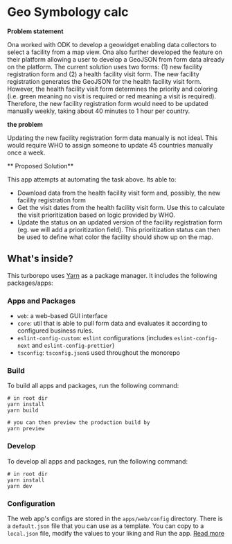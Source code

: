 # Geo Symbology calc

**Problem statement**

Ona worked with ODK to develop a geowidget enabling data collectors to select a facility from a map view. Ona also further developed the feature on their platform allowing a user to develop a GeoJSON from form data already on the platform. The current solution uses two forms: (1) new facility registration form and (2) a health facility visit form. The new facility registration generates the GeoJSON for the health facility visit form. However, the health facility visit form determines the priority and coloring (i.e. green meaning no visit is required or red meaning a visit is required). Therefore, the new facility registration form would need to be updated manually weekly, taking about 40 minutes to 1 hour per country.

**the problem**

Updating the new facility registration form data manually is not ideal. This would require WHO to assign someone to update 45 countries manually once a week.

** Proposed Solution**

This app attempts at automating the task above. Its able to:

- Download data from the health facility visit form and, possibly, the new facility registration form
- Get the visit dates from the health facility visit form. Use this to calculate the visit prioritization based on logic provided by WHO.
- Update the status on an updated version of the facility registration form (eg. we will add a prioritization field). This prioritization status can then be used to define what color the facility should show up on the map.

## What's inside?

This turborepo uses [Yarn](https://yarnpkg.com/) as a package manager. It includes the following packages/apps:

### Apps and Packages

- `web`: a web-based GUI interface
- `core`: util that is able to pull form data and evaluates it according to configured business rules.
- `eslint-config-custom`: `eslint` configurations (includes `eslint-config-next` and `eslint-config-prettier`)
- `tsconfig`: `tsconfig.json`s used throughout the monorepo

### Build

To build all apps and packages, run the following command:

```shell
# in root dir
yarn install
yarn build

# you can then preview the production build by
yarn preview
```

### Develop

To develop all apps and packages, run the following command:

```shell
# in root dir
yarn install
yarn dev
```

### Configuration

The web app's configs are stored in the `apps/web/config` directory. There is a `default.json` file that you can use as a template. You can copy to a `local.json` file, modify the values to your liking and Run the app. [Read more](/apps/web/README.md#envs-and-configuration)
